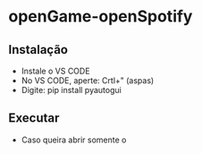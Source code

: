 # openGame-openSpotify

## Instalação
* Instale o VS CODE
* No VS CODE, aperte: Crtl+" (aspas)
* Digite: pip install pyautogui

## Executar
* Caso queira abrir somente o 
